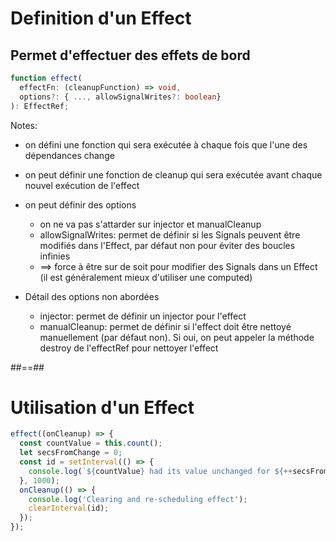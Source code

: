 <!-- .slide: class="with-code max-height" -->

# Definition d'un Effect

## Permet d'effectuer des effets de bord

```typescript
function effect(
  effectFn: (cleanupFunction) => void,
  options?: { ..., allowSignalWrites?: boolean}
): EffectRef;
```

<!-- .element: class="big-code block" -->

Notes:

- on défini une fonction qui sera exécutée à chaque fois que l'une des dépendances change

- on peut définir une fonction de cleanup qui sera exécutée avant chaque nouvel exécution de l'effect

- on peut définir des options
  - on ne va pas s'attarder sur injector et manualCleanup
  - allowSignalWrites: permet de définir si les Signals peuvent être modifiés dans l'Effect, par défaut non pour éviter des boucles infinies
  - ==> force à être sur de soit pour modifier des Signals dans un Effect (il est généralement mieux d'utiliser une computed)

- Détail des options non abordées
  - injector: permet de définir un injector pour l'effect
  - manualCleanup: permet de définir si l'effect doit être nettoyé manuellement (par défaut non). Si oui, on peut appeler la méthode destroy de l'effectRef pour nettoyer l'effect

##==##
<!-- .slide: class="with-code max-height" -->

# Utilisation d'un Effect

```typescript [1|2-6|7-10]
effect((onCleanup) => {
  const countValue = this.count();
  let secsFromChange = 0;
  const id = setInterval(() => {
    console.log(`${countValue} had its value unchanged for ${++secsFromChange} seconds`);
  }, 1000);
  onCleanup(() => {
    console.log('Clearing and re-scheduling effect');
    clearInterval(id);
  });
});
```

<!-- .element: class="big-code block" -->
